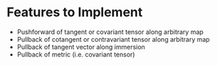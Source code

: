 # Features to Implement

- Pushforward of tangent or covariant tensor along arbitrary map
- Pullback of cotangent or contravariant tensor along arbitrary map
- Pullback of tangent vector along immersion
- Pullback of metric (i.e. covariant tensor)
